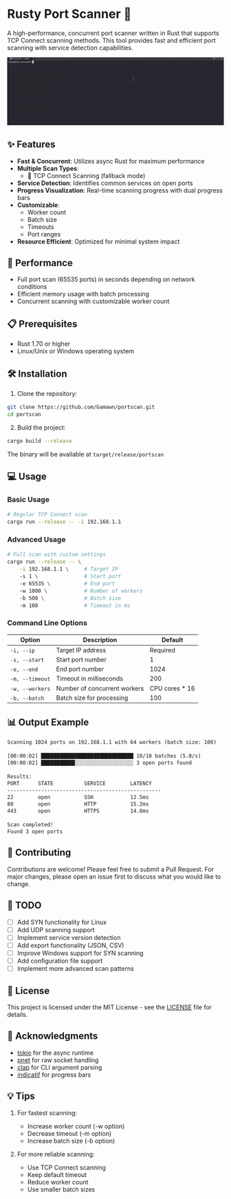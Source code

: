 # Rusty Port Scanner 🚀

A high-performance, concurrent port scanner written in Rust that supports TCP Connect scanning methods. This tool provides fast and efficient port scanning with service detection capabilities.

![Port Scanner Demo](https://github.com/Gamawn/portscan/blob/main/media/usage.gif)

## ✨ Features

- **Fast & Concurrent**: Utilizes async Rust for maximum performance
- **Multiple Scan Types**:
  - 🔌 TCP Connect Scanning (fallback mode)
- **Service Detection**: Identifies common services on open ports
- **Progress Visualization**: Real-time scanning progress with dual progress bars
- **Customizable**:
  - Worker count
  - Batch size
  - Timeouts
  - Port ranges
- **Resource Efficient**: Optimized for minimal system impact

## 🚀 Performance

- Full port scan (65535 ports) in seconds depending on network conditions
- Efficient memory usage with batch processing
- Concurrent scanning with customizable worker count

## 📋 Prerequisites

- Rust 1.70 or higher
- Linux/Unix or Windows operating system

## 🛠 Installation

1. Clone the repository:
```bash
git clone https://github.com/Gamawn/portscan.git
cd portscan
```

2. Build the project:
```bash
cargo build --release
```

The binary will be available at `target/release/portscan`

## 💻 Usage

### Basic Usage

```bash
# Regular TCP Connect scan
cargo run --release -- -i 192.168.1.1
```

### Advanced Usage

```bash
# Full scan with custom settings
cargo run --release -- \
    -i 192.168.1.1 \     # Target IP
    -s 1 \               # Start port
    -e 65535 \           # End port
    -w 1000 \            # Number of workers
    -b 500 \             # Batch size
    -m 100               # Timeout in ms
```

### Command Line Options

| Option | Description | Default |
|--------|-------------|---------|
| `-i, --ip` | Target IP address | Required |
| `-s, --start` | Start port number | 1 |
| `-e, --end` | End port number | 1024 |
| `-m, --timeout` | Timeout in milliseconds | 200 |
| `-w, --workers` | Number of concurrent workers | CPU cores * 16 |
| `-b, --batch` | Batch size for processing | 100 |

## 📊 Output Example

```
Scanning 1024 ports on 192.168.1.1 with 64 workers (batch size: 100)

[00:00:02] ██████████████████████████████ 10/10 batches (5.0/s)
[00:00:02] ███████████░░░░░░░░░░░░░░░░░░░ 3 open ports found

Results:
PORT      STATE          SERVICE        LATENCY
--------------------------------------------------
22        open           SSH            12.5ms
80        open           HTTP           15.2ms
443       open           HTTPS          14.8ms

Scan completed!
Found 3 open ports
```

## 🤝 Contributing

Contributions are welcome! Please feel free to submit a Pull Request. For major changes, please open an issue first to discuss what you would like to change.

## 📝 TODO

- [ ] Add SYN functionality for Linux
- [ ] Add UDP scanning support
- [ ] Implement service version detection
- [ ] Add export functionality (JSON, CSV)
- [ ] Improve Windows support for SYN scanning
- [ ] Add configuration file support
- [ ] Implement more advanced scan patterns

## 📄 License

This project is licensed under the MIT License - see the [LICENSE](LICENSE) file for details.

## 🙏 Acknowledgments

- [tokio](https://tokio.rs/) for the async runtime
- [pnet](https://github.com/libpnet/libpnet) for raw socket handling
- [clap](https://clap.rs/) for CLI argument parsing
- [indicatif](https://github.com/console-rs/indicatif) for progress bars

## 💡 Tips

1. For fastest scanning:
   - Increase worker count (-w option)
   - Decrease timeout (-m option)
   - Increase batch size (-b option)

2. For more reliable scanning:
   - Use TCP Connect scanning
   - Keep default timeout
   - Reduce worker count
   - Use smaller batch sizes
